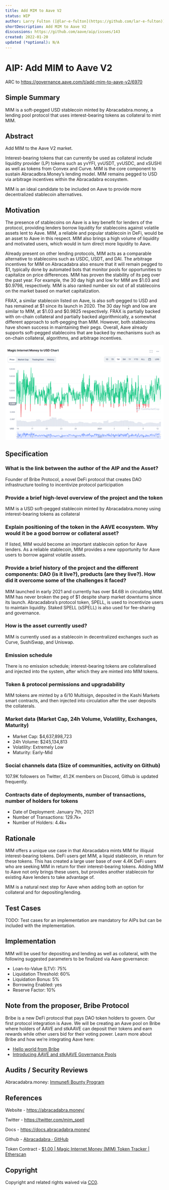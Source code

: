 ```yaml
---
title: Add MIM to Aave V2
status: WIP
author: Larry Fulton ([@lar-e-fulton](https://github.com/lar-e-fulton)), Eugene Mathew ([@voyager-gold](https://github.com/voyager-gold))
shortDescription: Add MIM to Aave V2
discussions: https://github.com/aave/aip/issues/143
created: 2022-01-20
updated (*optional): N/A
---
```


# AIP: Add MIM to Aave V2

ARC to https://governance.aave.com/t/add-mim-to-aave-v2/6970

## Simple Summary

MIM is a soft-pegged USD stablecoin minted by Abracadabra.money, a lending pool protocol that uses interest-bearing tokens as collateral to mint MIM.

## Abstract

Add MIM to the Aave V2 market.

Interest-bearing tokens that can currently be used as collateral include liquidity provider (LP) tokens such as yvYFI, yvUSDT, yvUSDC, and xSUSHI as well as tokens from Convex and Curve. MIM is the core component to sustain Abracadbra.Money’s lending model. MIM remains pegged to USD via arbitrage incentives within the Abracadabra ecosystem.

MIM is an ideal candidate to be included on Aave to provide more decentralized stablecoin alternatives.

## Motivation

The presence of stablecoins on Aave is a key benefit for lenders of the protocol, providing lenders borrow liquidity for stablecoins against volatile assets lent to Aave. MIM, a reliable and popular stablecoin in DeFi, would be an asset to Aave in this respect. MIM also brings a high volume of liquidity and motivated users, which would in turn direct more liquidity to Aave.

Already present on other lending protocols, MIM acts as a comparable alternative to stablecoins such as USDC, USDT, and DAI. The arbitrage incentives for MIM on Abracadabra also ensure that it will remain pegged to $1, typically done by automated bots that monitor pools for opportunities to capitalize on price differences. MIM has proven the stability of its peg over the past year. For example, the 30 day high and low for MIM are $1.03 and $0.9798, respectively. MIM is also ranked number six out of all stablecoins on the market based on market capitalization.

FRAX, a similar stablecoin listed on Aave, is also soft-pegged to USD and has remained at $1 since its launch in 2020. The 30 day high and low are similar to MIM, at $1.03 and $0.9825 respectively. FRAX is partially backed with on-chain collateral and partially backed algorithmically, a somewhat different approach to soft-pegging than MIM. However, both stablecoins have shown success in maintaining their pegs. Overall, Aave already supports soft-pegged stablecoins that are backed by mechanisms such as on-chain collateral, algorithms, and arbitrage incentives.

![Magic Internet Money to USD Chart](../assets/99DAB9099CD3-AIP-ADD-MIM-TO-AAVE-V2/image1.png)

## Specification

### What is the link between the author of the AIP and the Asset?

Founder of Bribe Protocol, a novel DeFi protocol that creates DAO infrastructure tooling to incentivize protocol participation

### Provide a brief high-level overview of the project and the token

MIM is a USD soft-pegged stablecoin minted by Abracadabra.money using interest-bearing tokens as collateral

### Explain positioning of the token in the AAVE ecosystem. Why would it be a good borrow or collateral asset?

If listed, MIM would become an important stablecoin option for Aave lenders. As a reliable stablecoin, MIM provides a new opportunity for Aave users to borrow against volatile assets.

### Provide a brief history of the project and the different components: DAO (is it live?), products (are they live?). How did it overcome some of the challenges it faced?

MIM launched in early 2021 and currently has over $4.6B in circulating MIM. MIM has never broken the peg of $1 despite sharp market downturns since its launch. Abracadabra’s protocol token, SPELL, is used to incentivize users to maintain liquidity. Staked SPELL (sSPELL) is also used for fee-sharing and governance.

### How is the asset currently used?

MIM is currently used as a stablecoin in decentralized exchanges such as Curve, SushiSwap, and Uniswap.

### Emission schedule

There is no emission schedule; interest-bearing tokens are collateralised and injected into the system, after which they are minted into MIM tokens.

### Token & protocol permissions and upgradability

MIM tokens are minted by a 6/10 Multisign, deposited in the Kashi Markets smart contracts, and then injected into circulation after the user deposits the collaterals.

### Market data (Market Cap, 24h Volume, Volatility, Exchanges, Maturity)

- Market Cap: $4,637,898,723
- 24h Volume: $245,134,813
- Volatility: Extremely Low
- Maturity: Early-Mid

### Social channels data (Size of communities, activity on Github)

107.9K followers on Twitter, 41.2K members on Discord, Github is updated frequently.

### Contracts date of deployments, number of transactions, number of holders for tokens

- Date of Deployment: January 7th, 2021
- Number of Transactions: 129.7k+
- Number of Holders: 4.4k+

## Rationale

MIM offers a unique use case in that Abracadabra mints MIM for illiquid interest-bearing tokens. DeFi users get MIM, a liquid stablecoin, in return for these tokens. This has created a large user base of over 4.4K DeFi users who are seeking MIM in return for their interest-bearing tokens. Adding MIM to Aave not only brings these users, but provides another stablecoin for existing Aave lenders to take advantage of.

MIM is a natural next step for Aave when adding both an option for collateral and for depositing/lending.


## Test Cases

TODO: Test cases for an implementation are mandatory for AIPs but can be included with the implementation.

## Implementation

MIM will be used for depositing and lending as well as collateral, with the following suggested parameters to be finalized via Aave governance:

- Loan-to-Value (LTV): 75%
- Liquidation Threshold: 60%
- Liquidation Bonus: 5%
- Borrowing Enabled: yes
- Reserve Factor: 10%

## Note from the proposer, Bribe Protocol

Bribe is a new DeFi protocol that pays DAO token holders to govern. Our first protocol integration is Aave. We will be creating an Aave pool on Bribe where holders of AAVE and stkAAVE can deposit their tokens and earn rewards while other users bid for their voting power. Learn more about Bribe and how we’re integrating Aave here:

- [Hello world from Bribe](https://medium.com/bribe-protocol/hello-world-from-bribe-df3dd5d70087)
- [Introducing AAVE and stkAAVE Governance Pools](https://medium.com/bribe-protocol/bribe-introduces-aave-and-stkaave-governance-pools-300c0d4c6ff8)

## Audits / Security Reviews

Abracadabra.money: [Immunefi Bounty Program](https://immunefi.com/bounty/abracadabra/)

## References

Website - https://abracadabra.money/

Twitter - https://twitter.com/mim_spell

Docs - https://docs.abracadabra.money/

Github - [Abracadabra · GitHub](https://github.com/Abracadabra-money)

Token Contract - [$1.00 | Magic Internet Money (MIM) Token Tracker | Etherscan](https://etherscan.io/token/0x99d8a9c45b2eca8864373a26d1459e3dff1e17f3)

## Copyright

Copyright and related rights waived via [CC0](https://creativecommons.org/publicdomain/zero/1.0/).
